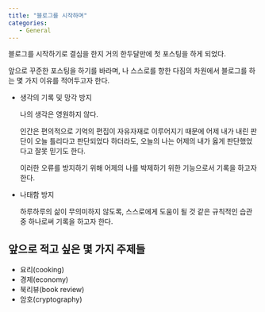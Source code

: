 ```yaml
---
title: "블로그를 시작하며"
categories:
   - General
---
```


블로그를 시작하기로 결심을 한지 거의 한두달만에 첫 포스팅을 하게 되었다.

앞으로 꾸준한 포스팅을 하기를 바라며,
나 스스로를 향한 다짐의 차원에서 블로그를 하는 몇 가지 이유를 적어두고자 한다.

* 생각의 기록 및 망각 방지

   나의 생각은 영원하지 않다. 
   
   인간은 편의적으로 기억의 편집이 자유자재로 이루어지기 때문에
   어제 내가 내린 판단이 오늘 틀리다고 판단되었다 하더라도,
   오늘의 나는 어제의 내가 옳게 판단했었다고 잘못 믿기도 한다.

   이러한 오류를 방지하기 위해
   어제의 나를 박제하기 위한 기능으로서 기록을 하고자 한다.

* 나태함 방지

   하루하루의 삶이 무의미하지 않도록,
   스스로에게 도움이 될 것 같은 규칙적인 습관 중 하나로써
   기록을 하고자 한다.

## 앞으로 적고 싶은 몇 가지 주제들

* 요리(cooking)
* 경제(economy)
* 북리뷰(book review)
* 암호(cryptography)

